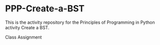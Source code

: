 # PPP-Create-a-BST

This is the activity repository for the Principles of Programming in Python activity Create a BST.

Class Assignment